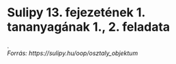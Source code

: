 <h1>Sulipy 13. fejezetének 1. tananyagának 1., 2. feladata</h1>.<br>
<i>Forrás: https://sulipy.hu/oop/osztaly_objektum</i>
